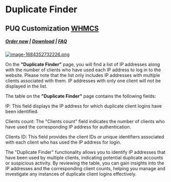 # Duplicate Finder

## PUQ Customization **[WHMCS](https://puqcloud.com/link.php?id=77)**

#####  [Order now](https://puqcloud.com/whmcs-addon-puq-customization.php) | [Download](https://download.puqcloud.com/WHMCS/addons/PUQ-Customization/) | [FAQ](https://faq.puqcloud.com/)

[![image-1684352732226.png](https://doc.puq.info/uploads/images/gallery/2023-05/scaled-1680-/image-1684352732226.png)](https://doc.puq.info/uploads/images/gallery/2023-05/image-1684352732226.png)

On the **"Duplicate Finder"** page, you will find a list of IP addresses along with the number of clients who have used each IP address to log in to the website. Please note that the list only includes IP addresses with multiple clients associated with them. IP addresses with only one client will not be displayed in the list.

The table on the **"Duplicate Finder"** page contains the following fields:

IP: This field displays the IP address for which duplicate client logins have been identified.

Clients count: The "Clients count" field indicates the number of clients who have used the corresponding IP address for authentication.

Clients ID: This field provides the client IDs or unique identifiers associated with each client who has used the IP address for login.

The "Duplicate Finder" functionality allows you to identify IP addresses that have been used by multiple clients, indicating potential duplicate accounts or suspicious activity. By reviewing the table, you can gain insights into the IP addresses and the corresponding client counts, helping you manage and investigate any instances of duplicate client logins effectively.
